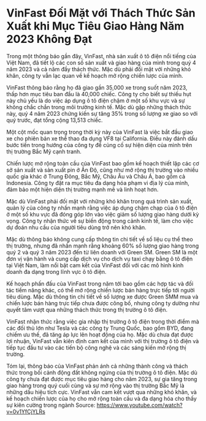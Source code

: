 # VinFast Đối Mặt với Thách Thức Sản Xuất khi Mục Tiêu Giao Hàng Năm 2023 Không Đạt

Trong một thông báo gần đây, VinFast, nhà sản xuất ô tô điện nổi tiếng của Việt Nam, đã tiết lộ các con số sản xuất và giao hàng của mình trong quý 4 năm 2023 và cả năm đầy thách thức. Mặc dù phải đối mặt với những khó khăn, công ty vẫn lạc quan về kế hoạch mở rộng chiến lược của mình.

VinFast thông báo rằng họ đã giao gần 35,000 xe trong suốt năm 2023, thấp hơn mục tiêu ban đầu là 40,000 chiếc. Công ty cho biết sự thiếu hụt này chủ yếu là do việc áp dụng ô tô điện chậm ở một số khu vực và sự không chắc chắn trong môi trường kinh tế. Mặc dù gặp những thách thức này, quý 4 năm 2023 chứng kiến sự tăng 35% trong số lượng xe giao so với quý trước, đạt tổng cộng 13,513 chiếc.

Một cột mốc quan trọng trong thời kỳ này của VinFast là việc bắt đầu giao xe cho phiên bản xe thể thao đa dụng VF8 tại California. Điều này đánh dấu bước tiến trong hướng của công ty để củng cố sự hiện diện của mình trên thị trường Bắc Mỹ cạnh tranh.

Chiến lược mở rộng toàn cầu của VinFast bao gồm kế hoạch thiết lập các cơ sở sản xuất và sản xuất pin ở Ấn Độ, cũng như mở rộng thị trường vào nhiều quốc gia khác ở Trung Đông, Bắc Mỹ, Châu Âu và Châu Á, bao gồm cả Indonesia. Công ty đặt ra mục tiêu đa dạng hóa phạm vi địa lý của mình, đảm bảo một hiện diện thị trường mạnh mẽ và linh hoạt hơn.

Mặc dù VinFast phải đối mặt với những khó khăn trong quá trình sản xuất, quản lý của công ty nhấn mạnh rằng việc áp dụng chậm chạp của ô tô điện ở một số khu vực đã đóng góp lớn vào việc giảm số lượng giao hàng dưới kỳ vọng. Công ty nhận thức về sự biến động trong cảnh kinh tế, làm cho việc dự đoán nhu cầu của người tiêu dùng trở nên khó khăn.

Mặc dù thông báo không cung cấp thông tin chi tiết về số liệu cụ thể theo thị trường, nhưng đã nhấn mạnh rằng khoảng 60% số lượng giao hàng trong quý 2 và quý 3 năm 2023 đến từ liên doanh với Green SM. Green SM là một đơn vị vận hành và cung cấp dịch vụ cho dịch vụ taxi chạy bằng ô tô điện tại Việt Nam, làm nổi bật cam kết của VinFast đối với các mô hình kinh doanh đa dạng trong lĩnh vực ô tô điện.

Kế hoạch phấn đấu của VinFast trong năm tới bao gồm các hợp tác và đối tác tiềm năng khác, có thể mở rộng chiến lược bán hàng trực tiếp tới người tiêu dùng. Mặc dù thông tin chi tiết về số lượng xe được Green SMM mua và chiến lược bán hàng trực tiếp chưa được công bố, nhưng công ty dường như quyết tâm vượt qua những thách thức trong thị trường ô tô điện.

VinFast nhận thức rằng việc gia nhập thị trường ô tô điện trong thời điểm mà các đối thủ lớn như Tesla và các công ty Trung Quốc, bao gồm BYD, đang chiếm ưu thế, đã tăng áp lực lên hoạt động của họ. Mặc dù chưa đạt được lợi nhuận, VinFast vẫn kiên định cam kết của mình với thị trường ô tô điện và tiếp tục đầu tư vào các tiến bộ công nghệ và các sáng kiến mở rộng thị trường.

Tóm lại, thông báo của VinFast phản ánh cả những thành công và thách thức trong bối cảnh động đất không ngừng của thị trường ô tô điện. Mặc dù công ty chưa đạt được mục tiêu giao hàng cho năm 2023, sự gia tăng trong giao hàng trong quý cuối cùng và sự mở rộng vào thị trường Bắc Mỹ là những dấu hiệu tích cực. VinFast vẫn cam kết vượt qua những khó khăn, và kế hoạch chiến lược của họ cho mở rộng toàn cầu và đa dạng hóa cho thấy sự kiên cường trong ngành
Source: https://www.youtube.com/watch?v=0v1YfCjYLRs
